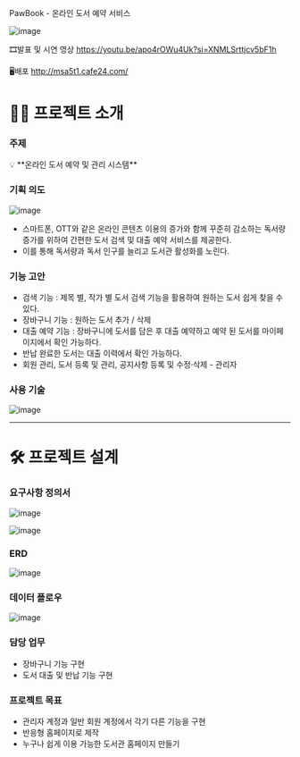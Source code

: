 PawBook - 온라인 도서 예약 서비스

![image](https://github.com/Joyeeeeeeeeeee/MSA5_MINI1_TEAM1/assets/160221951/00df589c-974f-4692-bd94-33a074afaf61)



🎞발표 및 시연 영상 
https://youtu.be/apo4rOWu4Uk?si=XNMLSrttjcv5bF1h

🖥배포
http://msa5t1.cafe24.com/

# 👨‍💻 프로젝트 소개

### 주제

<aside>
💡 **온라인 도서 예약 및 관리 시스템**

</aside>

### 기획 의도

![image](https://prod-files-secure.s3.us-west-2.amazonaws.com/37dc3292-bb51-456e-a3eb-c998ee1ccb85/8873606d-0789-4636-a14c-18abceeba55b/Untitled.png)

- 스마트폰, OTT와 같은 온라인 콘텐츠 이용의 증가와 함께 꾸준히 감소하는 독서량 증가를 위하여 간편한 도서 검색 및 대출 예약 서비스를 제공한다.
- 이를 통해 독서량과 독서 인구를 늘리고 도서관 활성화를 노린다.

### 기능 고안

- 검색 기능 : 제목 별, 작가 별 도서 검색 기능을 활용하여 원하는 도서 쉽게 찾을 수 있다.
- 장바구니 기능 : 원하는 도서 추가 / 삭제
- 대출 예약 기능 : 장바구니에 도서를 담은 후 대출 예약하고 예약 된 도서를 마이페이지에서 확인 가능하다.
- 반납 완료한 도서는 대출 이력에서 확인 가능하다.
- 회원 관리, 도서 등록 및 관리, 공지사항 등록 및 수정·삭제 - 관리자

### 사용 기술

![image](https://prod-files-secure.s3.us-west-2.amazonaws.com/37dc3292-bb51-456e-a3eb-c998ee1ccb85/94a81842-8dd0-4dc8-8da2-0794012ea3bf/Untitled.png)

---

# 🛠 프로젝트 설계

### 요구사항 정의서

![image](https://prod-files-secure.s3.us-west-2.amazonaws.com/37dc3292-bb51-456e-a3eb-c998ee1ccb85/4ba549ac-479e-4320-aae4-283c2981d00a/Untitled.png)

![image](https://prod-files-secure.s3.us-west-2.amazonaws.com/37dc3292-bb51-456e-a3eb-c998ee1ccb85/d0d6b549-ac84-4da4-a14a-784cec1cfefa/Untitled.png)

### ERD

![image](https://prod-files-secure.s3.us-west-2.amazonaws.com/37dc3292-bb51-456e-a3eb-c998ee1ccb85/343002e2-5b48-44d5-b66c-c59720214092/Untitled.png)

### 데이터 플로우

![image](https://prod-files-secure.s3.us-west-2.amazonaws.com/37dc3292-bb51-456e-a3eb-c998ee1ccb85/ccd5838d-e939-45e9-bd38-030f9d3e2c93/Untitled.png)

### 담당 업무

- 장바구니 기능 구현
- 도서 대출 및 반납 기능 구현

### 프로젝트 목표

- 관리자 계정과 일반 회원 계정에서 각기 다른 기능을 구현
- 반응형 홈페이지로 제작
- 누구나 쉽게 이용 가능한 도서관 홈페이지 만들기
